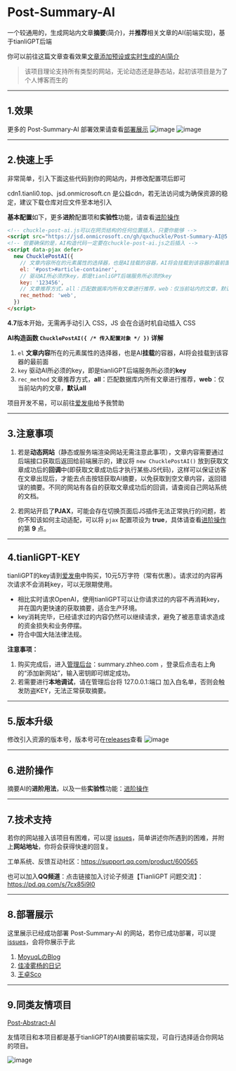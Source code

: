 # Post-Summary-AI
一个较通用的，生成网站内文章**摘要**(简介)，并**推荐**相关文章的AI(前端实现)，基于tianliGPT后端

你可以前往这篇文章查看效果[文章添加预设或实时生成的AI简介](https://www.qcqx.cn/article/17d3383a.html)

> 该项目理论支持所有类型的网站，无论动态还是静态站，起初该项目是为了个人博客而生的

***

## 1.效果
更多的 Post-Summary-AI 部署效果请查看[部署展示](https://github.com/qxchuckle/Post-Summary-AI#8%E9%83%A8%E7%BD%B2%E5%B1%95%E7%A4%BA)
![image](https://github.com/qxchuckle/Post-Summary-AI/assets/55614189/0040befb-d56e-404e-8213-d483e3656b30)
![image](https://github.com/qxchuckle/Post-Summary-AI/assets/55614189/e17581e0-404a-4275-a9cf-14f57d993a5b)

***

## 2.快速上手
非常简单，引入下面这些代码到你的网站内，并修改配置项后即可

cdn1.tianli0.top、jsd.onmicrosoft.cn 是公益cdn，若无法访问或为确保资源的稳定，建议下载仓库对应文件至本地引入

**基本配置**如下，更多**进阶**配置项和**实验性**功能，请查看[进阶操作](https://github.com/qxchuckle/Post-Summary-AI/blob/master/Advanced.md)

```html
<!-- chuckle-post-ai.js可以在网页结构的任何位置插入，只要你能够 -->
<script src="https://jsd.onmicrosoft.cn/gh/qxchuckle/Post-Summary-AI@5.3/chuckle-post-ai.min.js"></script>
<!-- 但要确保的是，AI构造代码一定要在chuckle-post-ai.js之后插入 -->
<script data-pjax defer>
  new ChucklePostAI({
    // 文章内容所在的元素属性的选择器，也是AI挂载的容器，AI将会挂载到该容器的最前面
    el: '#post>#article-container',
    // 驱动AI所必须的key，即是tianliGPT后端服务所必须的key
    key: '123456',
    // 文章推荐方式，all：匹配数据库内所有文章进行推荐，web：仅当前站内的文章，默认all
    rec_method: 'web',
  })
</script>
```

**4.7**版本开始，无需再手动引入 CSS，JS 会在合适时机自动插入 CSS

**AI构造函数 `ChucklePostAI({ /* 传入配置对象 */ })` 详解**
1. `el` **文章内容**所在的元素属性的选择器，也是AI**挂载**的容器，AI将会挂载到该容器的最前面
2. `key` 驱动AI所必须的key，即是tianliGPT后端服务所必须的**key**
3. `rec_method` 文章推荐方式，**all**：匹配数据库内所有文章进行推荐，**web**：仅当前站内的文章，**默认all**

项目开发不易，可以前往[爱发电](https://afdian.net/a/chuckle)给予我赞助

***

## 3.注意事项
1. 若是**动态网站**（静态或服务端渲染网站无需注意此事项），文章内容需要通过后端接口获取后返回给前端展示的，建议将 `new ChucklePostAI()` 放到获取文章成功后的**回调**中(即获取文章成功后才执行某些JS代码)，这样可以保证访客在文章出现后，才能去点击按钮获取AI摘要，以免获取到空文章内容，返回错误的摘要。不同的网站有各自的获取文章成功后的回调，请查阅自己网站系统的文档。

2. 若网站开启了**PJAX**，可能会存在切换页面后JS插件无法正常执行的问题，若你不知该如何主动适配，可以将 `pjax` 配置项设为 **true**，具体请查看[进阶操作](https://github.com/qxchuckle/Post-Summary-AI/blob/master/Advanced.md)的第 **9** 点。

***

## 4.tianliGPT-KEY
tianliGPT的key请到[爱发电](https://afdian.net/item/f18c2e08db4411eda2f25254001e7c00)中购买，10元5万字符（常有优惠）。请求过的内容再次请求不会消耗key，可以无限期使用。

- 相比实时请求OpenAI，使用tianliGPT可以让你请求过的内容不再消耗key，并在国内更快速的获取摘要，适合生产环境。
- key消耗完毕，已经请求过的内容仍然可以继续请求，避免了被恶意请求造成的资金损失和业务停摆。
- 符合中国大陆法律法规。

**注意事项：**
1. 购买完成后，进入[管理后台](https://summary.zhheo.com/)：summary.zhheo.com ，登录后点击右上角的“添加新网站”，输入密钥即可绑定成功。
2. 若需要进行**本地调试**，请在管理后台将 127.0.0.1:端口 加入白名单，否则会触发防盗KEY，无法正常获取摘要。

***

## 5.版本升级
修改引入资源的版本号，版本号可在[releases](https://github.com/qxchuckle/Post-Summary-AI/releases)查看
![image](https://github.com/qxchuckle/Post-Summary-AI/assets/55614189/7e9d3ef9-bdfa-40f7-bd97-9183a02e96d8)

***

## 6.进阶操作
摘要AI的**进阶用法**，以及一些**实验性**功能：[进阶操作](https://github.com/qxchuckle/Post-Summary-AI/blob/master/Advanced.md)

***

## 7.技术支持
若你的网站接入该项目有困难，可以提 [issues](https://github.com/qxchuckle/Post-Summary-AI/issues)，简单讲述你所遇到的困难，并附上**网站地址**，你将会获得快速的回复。

工单系统、反馈互动社区：https://support.qq.com/product/600565

也可以加入**QQ频道**：点击链接加入讨论子频道【TianliGPT 问题交流】：https://pd.qq.com/s/7cx85i9l0

***

## 8.部署展示
这里展示已经成功部署 Post-Summary-AI 的网站，若你已成功部署，可以提 [issues](https://github.com/qxchuckle/Post-Summary-AI/issues)，会将你展示于此

1. [MoyuqLのBlog](https://blog.moyuql.top/)
2. [佳凌雾杨的日记](https://www.chukogals.top/)
3. [王卓Sco](https://blog.sondy.top/)

***

## 9.同类友情项目
[Post-Abstract-AI](https://github.com/zhheo/Post-Abstract-AI)

友情项目和本项目都是基于tianliGPT的AI摘要前端实现，可自行选择适合你网站的项目。

![image](https://github.com/qxchuckle/Post-Summary-AI/assets/55614189/352ebdec-c43a-40a7-8060-30230ed5aa0d)

